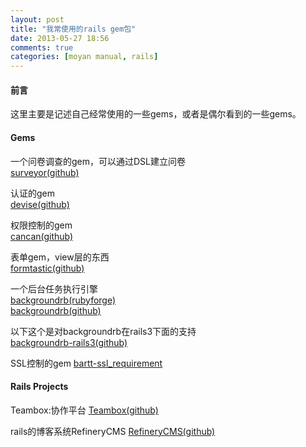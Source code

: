 ```yaml
---
layout: post
title: "我常使用的rails gem包"
date: 2013-05-27 18:56
comments: true
categories: [moyan manual, rails]
---
```


#### 前言

这里主要是记述自己经常使用的一些gems，或者是偶尔看到的一些gems。

#### Gems

一个问卷调查的gem，可以通过DSL建立问卷  
[surveyor(github)](https://github.com/NUBIC/surveyor)

认证的gem  
[devise(github)](https://github.com/plataformatec/devise)

权限控制的gem  
[cancan(github)](https://github.com/ryanb/cancan)

表单gem，view层的东西  
[formtastic(github)](https://github.com/justinfrench/formtastic)

一个后台任务执行引擎  
[backgroundrb(rubyforge)](http://backgroundrb.rubyforge.org/)  
[backgroundrb(github)](https://github.com/gnufied/backgroundrb)

以下这个是对backgroundrb在rails3下面的支持  
[backgroundrb-rails3(github)](https://github.com/mtylty/backgroundrb-rails3)

SSL控制的gem
[bartt-ssl\_requirement](http://rubygems.org/gems/bartt-ssl_requirement)

#### Rails Projects

Teambox:协作平台
[Teambox(github)](https://github.com/teambox/teambox)

rails的博客系统RefineryCMS
[RefineryCMS(github)](https://github.com/resolve/refinerycms)

